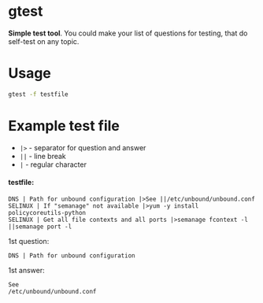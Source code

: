 # gtest

**Simple test tool**. 
You could make your list of questions for testing, that do self-test on any topic.

# Usage

```bash
gtest -f testfile
```

# Example test file 

- `|>` - separator for question and answer
- `||` - line break
- `|` - regular character

#### testfile: 

```
DNS | Path for unbound configuration |>See ||/etc/unbound/unbound.conf
SELINUX | If "semanage" not available |>yum -y install policycoreutils-python
SELINUX | Get all file contexts and all ports |>semanage fcontext -l ||semanage port -l
```

1st question: 
```
DNS | Path for unbound configuration
```

1st answer: 
```
See 
/etc/unbound/unbound.conf
```

